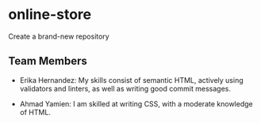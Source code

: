 # online-store
Create a brand-new repository

## Team Members

* Erika Hernandez: My skills consist of semantic HTML, actively using validators
  and linters, as well as writing good commit messages.
  
* Ahmad Yamien: I am skilled at writing CSS, with a moderate knowledge of HTML.
